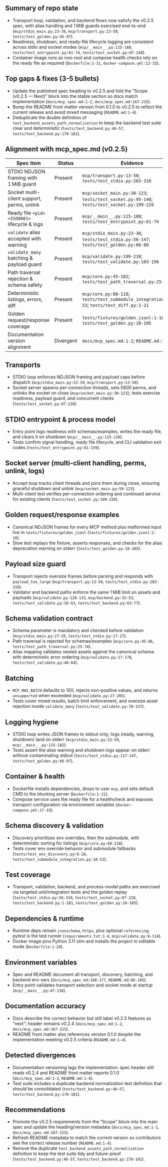 ## Summary of repo state
- Transport loop, validation, and backend flows now satisfy the v0.2.5 spec, with alias handling and 1 MiB guards exercised end-to-end (`mcp/stdio_main.py:23-36`, `mcp/transport.py:13-50`, `tests/test_golden.py:45-97`).
- Readiness, shutdown, and ready-file lifecycle logging are consistent across stdio and socket modes (`mcp/__main__.py:115-188`, `tests/test_entrypoint.py:61-74`, `tests/test_socket.py:87-148`).
- Container image runs as non-root and compose health checks rely on the ready file as required (`Dockerfile:1-31`, `docker-compose.yml:12-33`).

## Top gaps & fixes (3-5 bullets)
- Update the published spec heading to v0.2.5 and fold the “Scope (v0.2.5 — Next)” block into the stable section so docs match implementation (`docs/mcp_spec.md:1-2`, `docs/mcp_spec.md:167-215`).
- Bump the README front matter version from 0.1.0 to v0.2.5 to reflect the current release and avoid mixed messaging (`README.md:1-4`).
- Deduplicate the double definition of `test_backend_assets_path_normalization` to keep the backend test suite clear and deterministic (`tests/test_backend.py:46-57`, `tests/test_backend.py:170-181`).

## Alignment with mcp_spec.md (v0.2.5)
| Spec item | Status | Evidence |
| - | - | - |
| STDIO NDJSON framing with 1 MiB guard | Present | `mcp/transport.py:13-50`; `tests/test_stdio.py:283-310` |
| Socket multi-client support, perms, unlink | Present | `mcp/socket_main.py:30-123`; `tests/test_socket.py:95-148`; `tests/test_socket.py:199-220` |
| Ready file `<pid> <ISO8601>` lifecycle & logs | Present | `mcp/__main__.py:115-188`; `tests/test_entrypoint.py:61-74` |
| `validate` alias accepted with warning | Present | `mcp/stdio_main.py:23-36`; `tests/test_stdio.py:56-147`; `tests/test_golden.py:66-80` |
| `validate_many` batching & payload guard | Present | `mcp/validate.py:199-218`; `tests/test_validate.py:103-156` |
| Path traversal rejection & schema safety | Present | `mcp/core.py:45-102`; `tests/test_path_traversal.py:25-74` |
| Deterministic listings, errors, diff | Present | `mcp/core.py:88-118`; `tests/test_submodule_integration.py:28-53`; `tests/test_diff.py:1-21` |
| Golden request/response coverage | Present | `tests/fixtures/golden.jsonl:1-10`; `tests/test_golden.py:18-105` |
| Documentation version alignment | Divergent | `docs/mcp_spec.md:1-2`; `README.md:1-4` |

## Transports
- STDIO loop enforces NDJSON framing and payload caps before dispatch (`mcp/stdio_main.py:52-59`, `mcp/transport.py:13-50`).
- Socket server spawns per-connection threads, sets 0600 perms, and unlinks the socket on close (`mcp/socket_main.py:30-123`); tests exercise readiness, payload guard, and concurrent clients (`tests/test_socket.py:87-220`).

## STDIO entrypoint & process model
- Entry point logs readiness with schemas/examples, writes the ready file, and clears it on shutdown (`mcp/__main__.py:115-138`).
- Tests confirm signal handling, ready file lifecycle, and CLI validation exit codes (`tests/test_entrypoint.py:61-159`).

## Socket server (multi-client handling, perms, unlink, logs)
- Accept loop tracks client threads and joins them during close, ensuring graceful shutdown and unlink (`mcp/socket_main.py:59-123`).
- Multi-client test verifies per-connection ordering and continued service for existing clients (`tests/test_socket.py:199-220`).

## Golden request/response examples
- Canonical NDJSON frames for every MCP method plus malformed input live in `tests/fixtures/golden.jsonl` (`tests/fixtures/golden.jsonl:1-10`).
- Slow test replays the fixture, asserts responses, and checks for the alias deprecation warning on stderr (`tests/test_golden.py:18-105`).

## Payload size guard
- Transport rejects oversize frames before parsing and responds with `payload_too_large` (`mcp/transport.py:13-50`, `tests/test_stdio.py:283-310`).
- Validator and backend paths enforce the same 1 MiB limit on assets and payloads (`mcp/validate.py:120-133`, `mcp/backend.py:33-53`; `tests/test_validate.py:56-63`, `tests/test_backend.py:63-77`).

## Schema validation contract
- Schema parameter is mandatory and checked before validation (`mcp/stdio_main.py:27-35`, `tests/test_stdio.py:17-27`).
- Path traversal is rejected for schemas/examples (`mcp/core.py:45-86`, `tests/test_path_traversal.py:25-74`).
- Alias mapping validates nested assets against the canonical schema with deterministic error ordering (`mcp/validate.py:17-178`, `tests/test_validate.py:46-64`).

## Batching
- `MCP_MAX_BATCH` defaults to 100, rejects non-positive values, and returns `unsupported` when exceeded (`mcp/validate.py:27-205`).
- Tests cover mixed results, batch limit enforcement, and oversize asset rejection inside `validate_many` (`tests/test_validate.py:78-157`).

## Logging hygiene
- STDIO loop writes JSON frames to stdout only; logs (ready, warning, shutdown) land on stderr (`mcp/stdio_main.py:52-59`, `mcp/__main__.py:115-182`).
- Tests assert the alias warning and shutdown logs appear on stderr without contaminating stdout (`tests/test_stdio.py:117-147`, `tests/test_golden.py:66-97`).

## Container & health
- Dockerfile installs dependencies, drops to user `mcp`, and sets default CMD to the blocking server (`Dockerfile:1-31`).
- Compose service uses the ready file for a healthcheck and exposes transport configuration via environment variables (`docker-compose.yml:17-33`).

## Schema discovery & validation
- Discovery prioritizes env overrides, then the submodule, with deterministic sorting for listings (`mcp/core.py:60-118`).
- Tests cover env override behavior and submodule fallbacks (`tests/test_env_discovery.py:6-26`, `tests/test_submodule_integration.py:16-53`).

## Test coverage
- Transport, validation, backend, and process-model paths are exercised via targeted unit/integration tests and the golden replay (`tests/test_stdio.py:56-310`, `tests/test_socket.py:87-220`, `tests/test_backend.py:1-181`, `tests/test_golden.py:18-105`).

## Dependencies & runtime
- Runtime deps remain `jsonschema`, `httpx`, plus optional `referencing`; pytest is the test runner (`requirements.txt:1-4`, `mcp/validate.py:8-114`).
- Docker image pins Python 3.11 slim and installs the project in editable mode (`Dockerfile:1-24`).

## Environment variables
- Spec and README document all transport, discovery, batching, and backend env vars (`docs/mcp_spec.md:160-177`, `README.md:86-105`).
- Entry point validates transport selection and socket mode at startup (`mcp/__main__.py:47-138`).

## Documentation accuracy
- Docs describe the correct behavior but still label v0.2.5 features as “next”; header remains v0.2.4 (`docs/mcp_spec.md:1-2`, `docs/mcp_spec.md:167-215`).
- README front matter also references version 0.1.0 despite the implementation meeting v0.2.5 criteria (`README.md:1-4`).

## Detected divergences
- Documentation versioning lags the implementation: spec header still reads v0.2.4 and README front matter reports 0.1.0 (`docs/mcp_spec.md:1-2`, `README.md:1-4`).
- Test suite includes a duplicate backend normalization test definition that should be consolidated (`tests/test_backend.py:46-57`, `tests/test_backend.py:170-181`).

## Recommendations
- Promote the v0.2.5 requirements from the “Scope” block into the main spec and update the heading/version metadata (`docs/mcp_spec.md:1-2`, `docs/mcp_spec.md:167-215`).
- Refresh README metadata to match the current version so contributors see the correct release number (`README.md:1-4`).
- Remove the duplicate `test_backend_assets_path_normalization` definition to keep the test suite tidy and future-proof (`tests/test_backend.py:46-57`, `tests/test_backend.py:170-181`).
